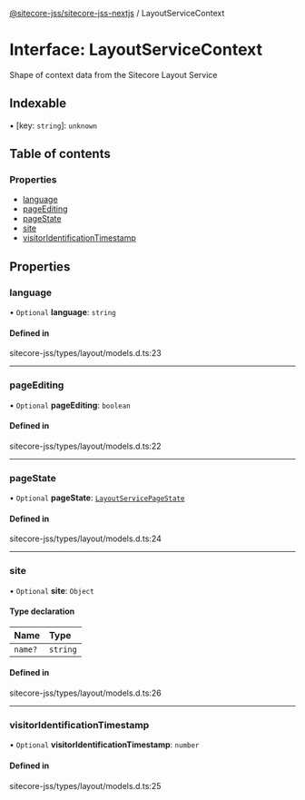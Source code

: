 [@sitecore-jss/sitecore-jss-nextjs](../README.md) / LayoutServiceContext

# Interface: LayoutServiceContext

Shape of context data from the Sitecore Layout Service

## Indexable

▪ [key: `string`]: `unknown`

## Table of contents

### Properties

- [language](LayoutServiceContext.md#language)
- [pageEditing](LayoutServiceContext.md#pageediting)
- [pageState](LayoutServiceContext.md#pagestate)
- [site](LayoutServiceContext.md#site)
- [visitorIdentificationTimestamp](LayoutServiceContext.md#visitoridentificationtimestamp)

## Properties

### language

• `Optional` **language**: `string`

#### Defined in

sitecore-jss/types/layout/models.d.ts:23

___

### pageEditing

• `Optional` **pageEditing**: `boolean`

#### Defined in

sitecore-jss/types/layout/models.d.ts:22

___

### pageState

• `Optional` **pageState**: [`LayoutServicePageState`](../enums/LayoutServicePageState.md)

#### Defined in

sitecore-jss/types/layout/models.d.ts:24

___

### site

• `Optional` **site**: `Object`

#### Type declaration

| Name | Type |
| :------ | :------ |
| `name?` | `string` |

#### Defined in

sitecore-jss/types/layout/models.d.ts:26

___

### visitorIdentificationTimestamp

• `Optional` **visitorIdentificationTimestamp**: `number`

#### Defined in

sitecore-jss/types/layout/models.d.ts:25
